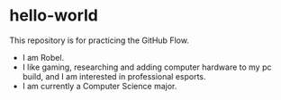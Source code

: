 # hello-world
This repository is for practicing the GitHub Flow.
- I am Robel.
- I like gaming, researching and adding computer hardware to my pc build, and I am interested in professional esports.
- I am currently a Computer Science major.
